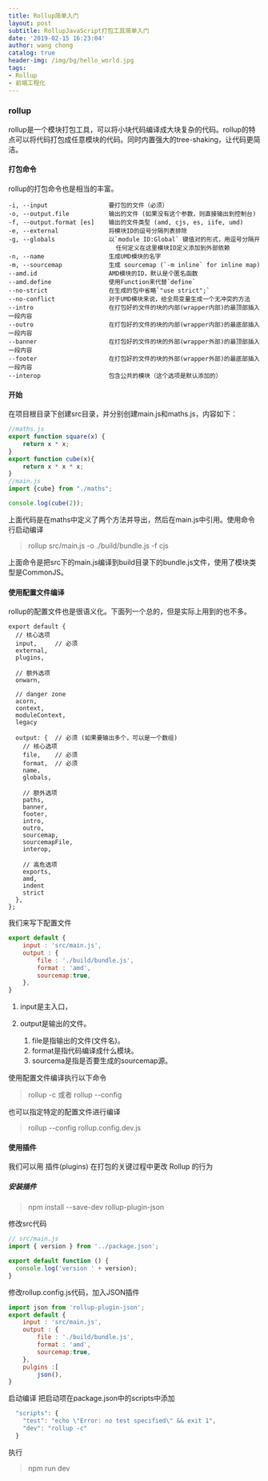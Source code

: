 ```yaml
---
title: Rollup简单入门
layout: post
subtitle: RollupJavaScript打包工具简单入门
date: '2019-02-15 16:23:04'
author: wang chong
catalog: true
header-img: /img/bg/hello_world.jpg
tags:
- Rollup
- 前端工程化
---
```


### rollup
rollup是一个模块打包工具，可以将小块代码编译成大块复杂的代码。rollup的特点可以将代码打包成任意模块的代码。同时内置强大的tree-shaking，让代码更简洁。

#### 打包命令
rollup的打包命令也是相当的丰富。
```
-i, --input                 要打包的文件（必须）
-o, --output.file           输出的文件 (如果没有这个参数，则直接输出到控制台)
-f, --output.format [es]    输出的文件类型 (amd, cjs, es, iife, umd)
-e, --external              将模块ID的逗号分隔列表排除
-g, --globals               以`module ID:Global` 键值对的形式，用逗号分隔开 
                              任何定义在这里模块ID定义添加到外部依赖
-n, --name                  生成UMD模块的名字
-m, --sourcemap             生成 sourcemap (`-m inline` for inline map)
--amd.id                    AMD模块的ID，默认是个匿名函数
--amd.define                使用Function来代替`define`
--no-strict                 在生成的包中省略`"use strict";`
--no-conflict               对于UMD模块来说，给全局变量生成一个无冲突的方法
--intro                     在打包好的文件的块的内部(wrapper内部)的最顶部插入一段内容
--outro                     在打包好的文件的块的内部(wrapper内部)的最底部插入一段内容
--banner                    在打包好的文件的块的外部(wrapper外部)的最顶部插入一段内容
--footer                    在打包好的文件的块的外部(wrapper外部)的最底部插入一段内容
--interop                   包含公共的模块（这个选项是默认添加的）
```
#### 开始
在项目根目录下创建src目录，并分别创建main.js和maths.js，内容如下：
```javascript
//maths.js
export function square(x) {
    return x * x;
}
export function cube(x){
    return x * x * x;
}
//main.js
import {cube} from "./maths";

console.log(cube(2));
```
上面代码是在maths中定义了两个方法并导出，然后在main.js中引用。使用命令行启动编译
> rollup src/main.js -o ./build/bundle.js -f cjs

上面命令是把src下的main.js编译到build目录下的bundle.js文件，使用了模块类型是CommonJS。

#### 使用配置文件编译
rollup的配置文件也是很语义化。下面列一个总的，但是实际上用到的也不多。
```
export default {
  // 核心选项
  input,     // 必须
  external,
  plugins,

  // 额外选项
  onwarn,

  // danger zone
  acorn,
  context,
  moduleContext,
  legacy

  output: {  // 必须 (如果要输出多个，可以是一个数组)
    // 核心选项
    file,    // 必须  
    format,  // 必须
    name,
    globals,

    // 额外选项
    paths,
    banner,
    footer,
    intro,
    outro,
    sourcemap,
    sourcemapFile,
    interop,

    // 高危选项
    exports,
    amd,
    indent
    strict
  },
};
```
我们来写下配置文件
```javascript
export default {
    input : 'src/main.js',
    output : {
        file : './build/bundle.js',
        format : 'amd',
        sourcemap:true,
    },
}
```
1. input是主入口，
2. output是输出的文件。

    1. file是指输出的文件(文件名)。
    2. format是指代码编译成什么模块。
    3. sourcema是指是否要生成的sourcemap源。

使用配置文件编译执行以下命令
> rollup -c 或者 rollup --config

也可以指定特定的配置文件进行编译
> rollup --config rollup.config.dev.js

#### 使用插件
我们可以用 插件(plugins) 在打包的关键过程中更改 Rollup 的行为

##### 安装插件
> npm install --save-dev rollup-plugin-json

修改src代码
```JavaScript
// src/main.js
import { version } from '../package.json';

export default function () {
  console.log('version ' + version);
}
```
修改rollup.config.js代码，加入JSON插件
```javascript
import json from 'rollup-plugin-json';
export default {
    input : 'src/main.js',
    output : {
        file : './build/bundle.js',
        format : 'amd',
        sourcemap:true,
    },
    pulgins :[
        json(),
}
```
启动编译
把启动项在package.json中的scripts中添加
```javascript
  "scripts": {
    "test": "echo \"Error: no test specified\" && exit 1",
    "dev": "rollup -c"
  }
```
执行
> npm run dev